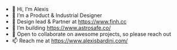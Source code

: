 - 👋 Hi, I’m Alexis
- 👀 I’m a Product & Industrial Designer
- 🍄 Design lead & Partner at https://www.finh.cc
- 🌱 I’m building https://www.astrosafe.co/
- 💞️ Open to collaborate on awesome projects, so please reach out
- 📫 Reach me at https://www.alexisbardini.com/

<!---
alexiscreative is a ✨ special ✨ repository because its `README.md` (this file) appears on your GitHub profile.
You can click the Preview link to take a look at your changes.
--->

